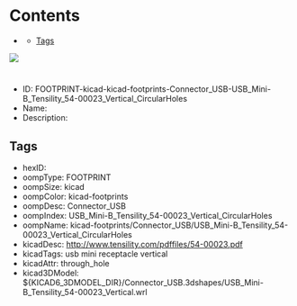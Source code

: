 



Contents
========

* [](#)
	* [Tags](#tags)
  
![][im]
# 

- ID: FOOTPRINT-kicad-kicad-footprints-Connector_USB-USB_Mini-B_Tensility_54-00023_Vertical_CircularHoles
- Name: 
- Description: 

## Tags

- hexID: 
- oompType: FOOTPRINT
- oompSize: kicad
- oompColor: kicad-footprints
- oompDesc: Connector_USB
- oompIndex: USB_Mini-B_Tensility_54-00023_Vertical_CircularHoles
- oompName: kicad-footprints/Connector_USB/USB_Mini-B_Tensility_54-00023_Vertical_CircularHoles
- kicadDesc: http://www.tensility.com/pdffiles/54-00023.pdf
- kicadTags: usb mini receptacle vertical
- kicadAttr: through_hole
- kicad3DModel: ${KICAD6_3DMODEL_DIR}/Connector_USB.3dshapes/USB_Mini-B_Tensility_54-00023_Vertical.wrl



[im]: image.png
